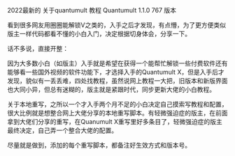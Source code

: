 2022最新的  关于quantumult 教程
Quantumult 1.1.0 767 版本


看到很多网友用圈圈能解锁V之类的，入手之后才发现，有点懵，为了更方便类似版主一样代码都看不懂的小白入门，决定根据切身体会，分享一下。

话不多说，直接开整：

因为大多数小白（如版主）入手就是希望在获得一个能帮忙解锁一些付费软件还有能够看一些国外视频的软件功能下，才选择入手的Quantumult X，但是入手后才发现，貌似有一丢丢难，四处找教程，虽然说网上教程一大把，旧版本和新版界面也大同小异，但总有迷糊的，版主就是紧跟时代，同步更新大佬的小白教程。


关于本地重写，之所以一个才入手两个月不足的小白决定自己摸索写教程和配置，很大比例就是想整合网上大佬分享的本地重写脚本。有轻微强迫症的版主，在前面拿到大佬们分享的重写，在Quanumult X重写里好多条目了，轻微强迫症的版主最终决定，自己弄一个整合大佬的配置。

尽量就是做到，添加的每个重写脚本，都备注好生效方式和版本号。
